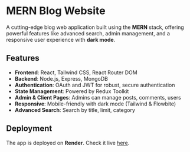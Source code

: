 # MERN Blog Website

A cutting-edge blog web application built using the **MERN** stack, offering powerful features like advanced search, admin management, and a responsive user experience with **dark mode**.

## Features

- **Frontend**: React, Tailwind CSS, React Router DOM
- **Backend**: Node.js, Express, MongoDB
- **Authentication**: OAuth and JWT for robust, secure authentication
- **State Management**: Powered by Redux Toolkit
- **Admin & Client Pages**: Admins can manage posts, comments, users
- **Responsive**: Mobile-friendly with dark mode (Tailwind & Flowbite)
- **Advanced Search**: Search by title, limit, category

## Deployment

The app is deployed on **Render**. Check it live [here](https://anik-blog.onrender.com).

